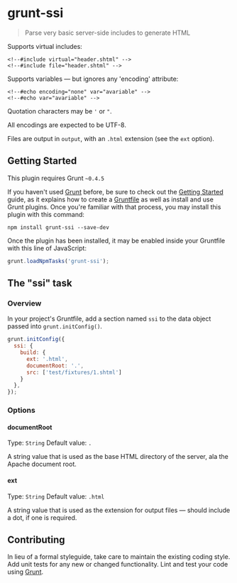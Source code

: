 # grunt-ssi

> Parse very basic server-side includes to generate HTML

Supports virtual includes:

    <!--#include virtual="header.shtml" -->
    <!--#include file="header.shtml" -->

Supports variables — but ignores any 'encoding' attribute:

    <!--#echo encoding="none" var="avariable" -->
    <!--#echo var="avariable" -->

Quotation characters may be `'` or `"`.

All encodings are expected to be UTF-8.

Files are output in `output`, with an `.html` extension (see the `ext` option).

## Getting Started
This plugin requires Grunt `~0.4.5`

If you haven't used [Grunt](http://gruntjs.com/) before, be sure to check out the [Getting Started](http://gruntjs.com/getting-started) guide, as it explains how to create a [Gruntfile](http://gruntjs.com/sample-gruntfile) as well as install and use Grunt plugins. Once you're familiar with that process, you may install this plugin with this command:

```shell
npm install grunt-ssi --save-dev
```

Once the plugin has been installed, it may be enabled inside your Gruntfile with this line of JavaScript:

```js
grunt.loadNpmTasks('grunt-ssi');
```

## The "ssi" task

### Overview
In your project's Gruntfile, add a section named `ssi` to the data object passed into `grunt.initConfig()`.

```js
grunt.initConfig({
  ssi: {
    build: {
      ext: '.html',
      documentRoot: '.',
      src: ['test/fixtures/1.shtml']
    }
  },
});
```

### Options

#### documentRoot
Type: `String`
Default value: `.`

A string value that is used as the base HTML directory of the server,
ala the Apache document root.

#### ext
Type: `String`
Default value: `.html`

A string value that is used as the extension for output files — should include a dot, if one is required.

## Contributing
In lieu of a formal styleguide, take care to maintain the existing coding style. Add unit tests for any new or changed functionality. Lint and test your code using [Grunt](http://gruntjs.com/).


